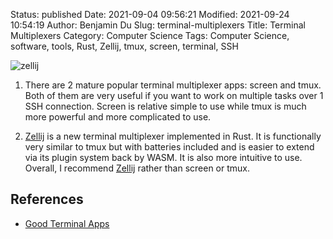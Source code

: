 Status: published
Date: 2021-09-04 09:56:21
Modified: 2021-09-24 10:54:19
Author: Benjamin Du
Slug: terminal-multiplexers
Title: Terminal Multiplexers
Category: Computer Science
Tags: Computer Science, software, tools, Rust, Zellij, tmux, screen, terminal, SSH



![zellij](https://raw.githubusercontent.com/zellij-org/zellij/main/assets/demo.gif)

1. There are 2 mature popular terminal multiplexer apps: screen and tmux.
    Both of them are very useful if you want to work on multiple tasks over 1 SSH connection.
    Screen is relative simple to use while tmux is much more powerful and more complicated to use.

2. [Zellij](https://github.com/zellij-org/zellij)
    is a new terminal multiplexer implemented in Rust. 
    It is functionally very similar to tmux but with batteries included 
    and is easier to extend via its plugin system back by WASM.
    It is also more intuitive to use.
    Overall,
    I recommend 
    [Zellij](https://github.com/zellij-org/zellij)
    rather than screen or tmux.

## References

- [Good Terminal Apps](http://www.legendu.net/misc/blog/good-terminal-apps/)
